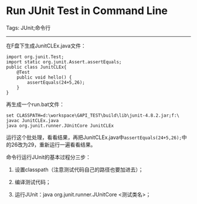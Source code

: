 # Run JUnit Test in Command Line
Tags: JUnit;命令行

------

在F盘下生成JunitCLEx.java文件：
 
```
import org.junit.Test; 
import static org.junit.Assert.assertEquals;
public class JunitCLEx{ 
    @Test
    public void hello() {
        assertEquals(24+5,26);
    }
}
```

再生成一个run.bat文件：
 
```
set CLASSPATH=d:\workspace\GAPI_TEST\build\lib\junit-4.8.2.jar;f:\
javac JunitCLEx.java
java org.junit.runner.JUnitCore JunitCLEx
```

运行这个批处理，看看结果，再把JunitCLEx.java中`assertEquals(24+5,26);`中的26改为29，重新运行一遍看看结果。

命令行运行JUnit的基本过程分三步：

1. 设置classpath（注意测试代码自己的路径也要加进去）；

1. 编译测试代码；

1. 运行JUnit：java org.junit.runner.JUnitCore <测试类名>；

